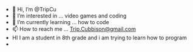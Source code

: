 - 👋 Hi, I’m @TripCu
- 👀 I’m interested in ... video games and coding 
- 🌱 I’m currently learning ... how to code 
- 📫 How to reach me ... Trip.Cubbison@gmail.com
- HI I am a student in 8th grade and i am trying to learn how to program 
- 

